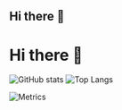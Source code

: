 ## Hi there 👋

# Hi there 👋

![GitHub stats](https://github-readme-stats.vercel.app/api?username=adrianfathurs&show_icons=true&theme=tokyonight)
![Top Langs](https://github-readme-stats.vercel.app/api/top-langs/?username=adrianfathurs&layout=compact&theme=tokyonight)

![Metrics](https://raw.githubusercontent.com/USERNAME/adrianfathurs/main/github-metrics.svg)


<!--
**adrianfathurs/adrianfathurs** is a ✨ _special_ ✨ repository because its `README.md` (this file) appears on your GitHub profile.

Here are some ideas to get you started:

- 🔭 I’m currently working on ...
- 🌱 I’m currently learning ...
- 👯 I’m looking to collaborate on ...
- 🤔 I’m looking for help with ...
- 💬 Ask me about ...
- 📫 How to reach me: ...
- 😄 Pronouns: ...
- ⚡ Fun fact: ...
-->
